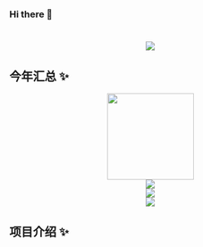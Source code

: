 ### Hi there 👋

<!--
**lianghong1234/lianghong1234** is a ✨ _special_ ✨ repository because its `README.md` (this file) appears on your GitHub profile.

Here are some ideas to get you started:

- 🔭 I’m currently working on ...

- 🌱 I’m currently learning ...

- 👯 I’m looking to collaborate on ...

- 🤔 I’m looking for help with ...

- 💬 Ask me about ...

- 📫 How to reach me: ...

- 😄 Pronouns: ...

- ⚡ Fun fact: ...

- -->

  

  <h1 align="center"> <a href="http://47.109.90.13:8093"> <img src="https://readme-typing-svg.herokuapp.com/?lines=println(%22Hello%2C%20World!%22);lianghong1234祝您今天愉快!&center=true&size=27"> </a> </h1>

  ## 今年汇总 ✨

  <div align="center">
      <img align="" height="155px" src="https://github-readme-stats.vercel.app/api?username=lianghong1234&hide_title=true&hide_border=true&show_icons=true&include_all_commits=true&line_height=21&bg_color=0,EC6C6C,FFD479,FFFC79,73FA79&theme=graywhite&locale=cn"/>
  </div>


  <div align="center" height="274px"> <img src="https://github-readme-activity-graph.cyclic.app/graph?username=lianghong1234&bg_color=fffff0&color=708090&line=24292e&point=24292e&area=true&hide_border=true" /> </div>

  <div align="center"><img src="https://metrics.lecoq.io/lianghong1234?template=classic&isocalendar=1&activity=1&base=header%2C%20activity%2C%20community%2C%20repositories%2C%20metadata&base.indepth=false&base.hireable=false&base.skip=false&isocalendar=false&isocalendar.duration=half-year&activity=false&activity.limit=5&activity.load=300&activity.days=14&activity.visibility=all&activity.timestamps=false&activity.filter=all&config.timezone=Asia%2FShanghai"    /></div>

  <div align="center"> <img src="https://visitor-badge.glitch.me/badge?page_id=lianghong1234" /> </div>

  ## 项目介绍 ✨

  

  

  

  

  


  
  
  
  
  



